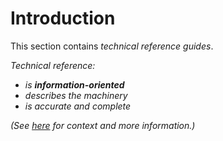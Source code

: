 # Introduction

This section contains _technical reference guides_.

_Technical reference:_

- _is **information-oriented**_
- _describes the machinery_
- _is accurate and complete_

_(See [here](https://documentation.divio.com/reference.html) for context and more information.)_
